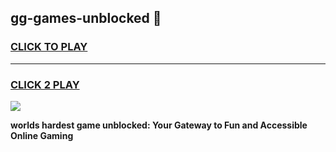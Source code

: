 
## gg-games-unblocked 👋
<h3>
<a href="https://premium.freeplayer.one?title=gg-games-unblocked&ref=14F">CLICK TO PLAY</a></h3>
<hr>

<h3>
<a href="https://premium.freeplayer.one?title=gg-games-unblocked&ref=14F">CLICK 2 PLAY</a>
  
</h3>

<a href="https://premium.freeplayer.one?title=gg-games-unblocked&ref=12F/"><img src="https://clearcache.store/games.png"></a>


**worlds hardest game unblocked: Your Gateway to Fun and Accessible Online Gaming**
